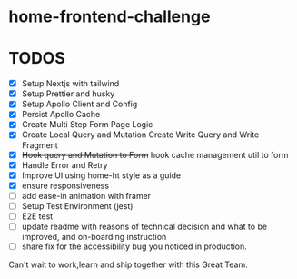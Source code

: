 # home-frontend-challenge

# TODOS

- [x] Setup Nextjs with tailwind
- [x] Setup Prettier and husky
- [x] Setup Apollo Client and Config
- [x] Persist Apollo Cache
- [x] Create Multi Step Form Page Logic
- [x] ~~Create Local Query and Mutation~~ Create Write Query and Write Fragment
- [x] ~~Hook query and Mutation to Form~~  hook cache management util to form
- [x] Handle Error and Retry
- [x] Improve UI using home-ht style as a guide
- [x] ensure responsiveness
- [ ] add ease-in animation with framer
- [ ] Setup Test Environment (jest)
- [ ] E2E test
- [ ] update readme with reasons of technical decision and what to be improved, and on-boarding instruction
- [ ] share fix for the accessibility bug you noticed in production.

Can't wait to work,learn and ship together with this Great Team.
